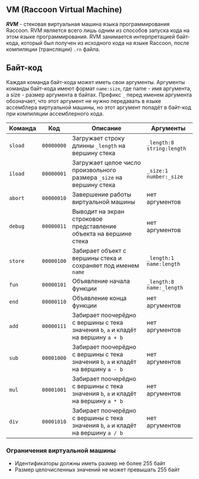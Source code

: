 
VM (Raccoon Virtual Machine)
---


***RVM*** - стековая виртуальная машина языка программирования Raccoon.
RVM является всего лишь одним из способов запуска кода на этом языке программирования.
RVM занимается интерпретацией байт-кода, который был получен из исходного кода на языке Raccoon,
после компиляции (трансляции) `.rn` файла.


## Байт-код

Каждая команда байт-кода может иметь свои аргументы. Аргументы команды байт-кода имеют формат `name:size`, 
где name - имя аргумента, а size - размер аргумента в байтах. Префикс `_` перед именем аргумента обозначает, что
этот аргумент не нужно передавать в языке ассемблера виртуальной машины, но этот аргумент попадёт в байт-код при 
компиляции ассемблерного кода.

| Команда | Код        | Описание                                                                           | Аргументы                     |
|---------|------------|------------------------------------------------------------------------------------|-------------------------------|
| `sload` | `00000000` | Загружает строку длинны `_length` на вершину стека                                 | `_length:8` `string:length`   |
| `iload` | `00000001` | Загружает целое число произвольного размера `_size` на вершину стека               | `_size:1` `number:_size`      |
| `abort` | `00000010` | Завершение работы виртуальной машины                                               | нет аргументов                |
| `debug` | `00000011` | Выводит на экран строковое представление объекта на вершине стека                  | нет аргументов                |
| `store` | `00000100` | Забирает объект с вершины стека и сохраняет под именем `name`                      | `_length:1` `name:length`     |
| `fun`   | `00000101` | Объявление начала функции                                                          | `_length:8` `name:_length`    |
| `end`   | `00000110` | Объявление конца функции                                                           | нет аргументов                |
| `add`   | `00000111` | Забирает поочерёдно с вершины с тека значения `b`, `a` и кладёт на вершину `a + b` | нет аргументов                |
| `sub`   | `00001000` | Забирает поочерёдно с вершины с тека значения `b`, `a` и кладёт на вершину `a - b` | нет аргументов                |
| `mul`   | `00001001` | Забирает поочерёдно с вершины с тека значения `b`, `a` и кладёт на вершину `a * b` | нет аргументов                |
| `div`   | `00001010` | Забирает поочерёдно с вершины с тека значения `b`, `a` и кладёт на вершину `a / b` | нет аргументов                |

### Ограничения виртуальной машины
- Идентификаторы должны иметь размер не более 255 байт
- Размер целочисленных значений не может превышать 255 байт
